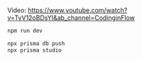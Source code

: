 Video: https://www.youtube.com/watch?v=TyV12oBDsYI&ab_channel=CodinginFlow

```bash
npm run dev

npx prisma db push
npx prisma studio
```
